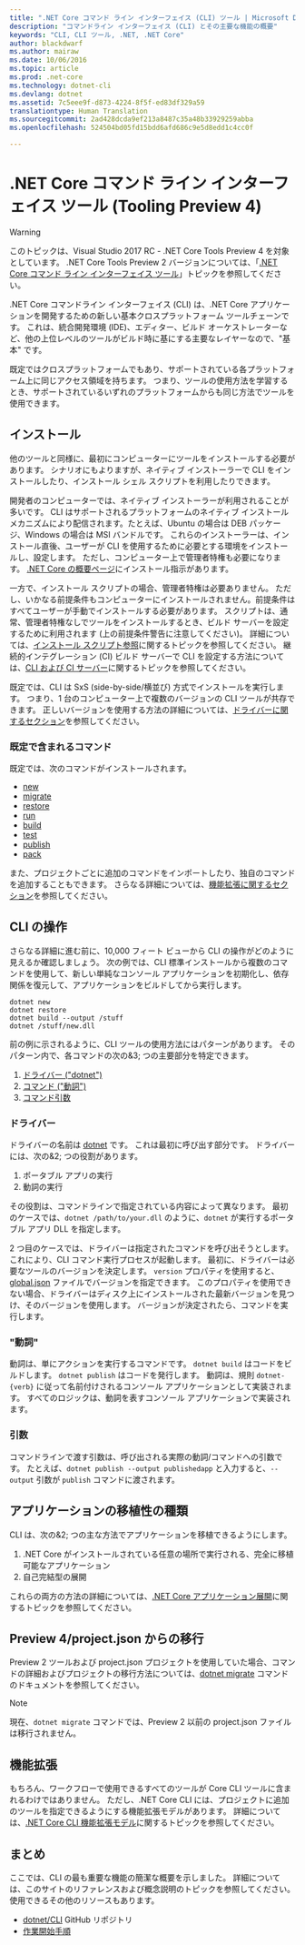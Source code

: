```yaml
---
title: ".NET Core コマンド ライン インターフェイス (CLI) ツール | Microsoft Docs"
description: "コマンドライン インターフェイス (CLI) とその主要な機能の概要"
keywords: "CLI, CLI ツール, .NET, .NET Core"
author: blackdwarf
ms.author: mairaw
ms.date: 10/06/2016
ms.topic: article
ms.prod: .net-core
ms.technology: dotnet-cli
ms.devlang: dotnet
ms.assetid: 7c5eee9f-d873-4224-8f5f-ed83df329a59
translationtype: Human Translation
ms.sourcegitcommit: 2ad428dcda9ef213a8487c35a48b33929259abba
ms.openlocfilehash: 524504bd05fd15bdd6afd686c9e5d8edd1c4cc0f

---
```


# <a name="net-core-command-line-interface-tools-tooling-preview-4"></a>.NET Core コマンド ライン インターフェイス ツール (Tooling Preview 4)

> [!WARNING]
> このトピックは、Visual Studio 2017 RC - .NET Core Tools Preview 4 を対象としています。 .NET Core Tools Preview 2 バージョンについては、「[.NET Core コマンド ライン インターフェイス ツール](../../tools/index.md)」トピックを参照してください。

.NET Core コマンドライン インターフェイス (CLI) は、.NET Core アプリケーションを開発するための新しい基本クロスプラットフォーム ツールチェーンです。 これは、統合開発環境 (IDE)、エディター、ビルド オーケストレーターなど、他の上位レベルのツールがビルド時に基にする主要なレイヤーなので、"基本" です。 

既定ではクロスプラットフォームでもあり、サポートされている各プラットフォーム上に同じアクセス領域を持ちます。 つまり、ツールの使用方法を学習するとき、サポートされているいずれのプラットフォームからも同じ方法でツールを使用できます。 

## <a name="installation"></a>インストール
他のツールと同様に、最初にコンピューターにツールをインストールする必要があります。 シナリオにもよりますが、ネイティブ インストーラーで CLI をインストールしたり、インストール シェル スクリプトを利用したりできます。

開発者のコンピューターでは、ネイティブ インストーラーが利用されることが多いです。 CLI はサポートされるプラットフォームのネイティブ インストール メカニズムにより配信されます。たとえば、Ubuntu の場合は DEB パッケージ、Windows の場合は MSI バンドルです。 これらのインストーラーは、インストール直後、ユーザーが CLI を使用するために必要とする環境をインストールし、設定します。 ただし、コンピューター上で管理者特権も必要になります。 [.NET Core の概要ページ](https://aka.ms/dotnetcoregs)にインストール指示があります。

一方で、インストール スクリプトの場合、管理者特権は必要ありません。 ただし、いかなる前提条件もコンピューターにインストールされません。前提条件はすべてユーザーが手動でインストールする必要があります。 スクリプトは、通常、管理者特権なしでツールをインストールするとき、ビルド サーバーを設定するために利用されます (上の前提条件警告に注意してください)。 詳細については、[インストール スクリプト参照](dotnet-install-script.md)に関するトピックを参照してください。 継続的インテグレーション (CI) ビルド サーバーで CLI を設定する方法については、[CLI および CI サーバー](using-ci-with-cli.md)に関するトピックを参照してください。 

既定では、CLI は SxS (side-by-side/横並び) 方式でインストールを実行します。 つまり、1 台のコンピューター上で複数のバージョンの CLI ツールが共存できます。 正しいバージョンを使用する方法の詳細については、[ドライバーに関するセクション](#driver)を参照してください。 

### <a name="what-commands-come-in-the-box"></a>既定で含まれるコマンド
既定では、次のコマンドがインストールされます。

* [new](dotnet-new.md)
* [migrate](dotnet-migrate.md)
* [restore](dotnet-restore.md)
* [run](dotnet-run.md)
* [build](dotnet-build.md)
* [test](dotnet-test.md)
* [publish](dotnet-publish.md)
* [pack](dotnet-pack.md)

また、プロジェクトごとに追加のコマンドをインポートしたり、独自のコマンドを追加することもできます。 さらなる詳細については、[機能拡張に関するセクション](#extensibility)を参照してください。 

## <a name="working-with-the-cli"></a>CLI の操作

さらなる詳細に進む前に、10,000 フィート ビューから CLI の操作がどのように見えるか確認しましょう。 次の例では、CLI 標準インストールから複数のコマンドを使用して、新しい単純なコンソール アプリケーションを初期化し、依存関係を復元して、アプリケーションをビルドしてから実行します。 

```console
dotnet new
dotnet restore
dotnet build --output /stuff
dotnet /stuff/new.dll
```

前の例に示されるように、CLI ツールの使用方法にはパターンがあります。 そのパターン内で、各コマンドの次の&3; つの主要部分を特定できます。

1. [ドライバー ("dotnet")](#driver)
2. [コマンド ("動詞")](#the-verb)
3. [コマンド引数](#the-arguments)

### <a name="driver"></a>ドライバー
ドライバーの名前は [dotnet](dotnet.md) です。 これは最初に呼び出す部分です。 ドライバーには、次の&2; つの役割があります。

1. ポータブル アプリの実行
2. 動詞の実行

その役割は、コマンドラインで指定されている内容によって異なります。 最初のケースでは、`dotnet /path/to/your.dll` のように、`dotnet` が実行するポータブル アプリ DLL を指定します。 

2 つ目のケースでは、ドライバーは指定されたコマンドを呼び出そうとします。 これにより、CLI コマンド実行プロセスが起動します。 最初に、ドライバーは必要なツールのバージョンを決定します。 `version` プロパティを使用すると、[global.json](global-json.md) ファイルでバージョンを指定できます。 このプロパティを使用できない場合、ドライバーはディスク上にインストールされた最新バージョンを見つけ、そのバージョンを使用します。 バージョンが決定されたら、コマンドを実行します。 

### <a name="the-verb"></a>"動詞"
動詞は、単にアクションを実行するコマンドです。 `dotnet build` はコードをビルドします。 `dotnet publish` はコードを発行します。 動詞は、規則 `dotnet-{verb}` に従って名前付けされるコンソール アプリケーションとして実装されます。 すべてのロジックは、動詞を表すコンソール アプリケーションで実装されます。 

### <a name="the-arguments"></a>引数
コマンドラインで渡す引数は、呼び出される実際の動詞/コマンドへの引数です。 たとえば、`dotnet publish --output publishedapp` と入力すると、`--output` 引数が `publish` コマンドに渡されます。 

## <a name="types-of-application-portability"></a>アプリケーションの移植性の種類
CLI は、次の&2; つの主な方法でアプリケーションを移植できるようにします。

1. .NET Core がインストールされている任意の場所で実行される、完全に移植可能なアプリケーション
2. 自己完結型の展開

これらの両方の方法の詳細については、[.NET Core アプリケーション展開](../deploying/index.md)に関するトピックを参照してください。 

## <a name="migration-from-preview-4projectjson"></a>Preview 4/project.json からの移行
Preview 2 ツールおよび project.json プロジェクトを使用していた場合、コマンドの詳細およびプロジェクトの移行方法については、[dotnet migrate](dotnet-migrate.md) コマンドのドキュメントを参照してください。 

> [!NOTE]
> 現在、`dotnet migrate` コマンドでは、Preview 2 以前の project.json ファイルは移行されません。 

## <a name="extensibility"></a>機能拡張
もちろん、ワークフローで使用できるすべてのツールが Core CLI ツールに含まれるわけではありません。 ただし、.NET Core CLI には、プロジェクトに追加のツールを指定できるようにする機能拡張モデルがあります。 詳細については、[.NET Core CLI 機能拡張モデル](extensibility.md)に関するトピックを参照してください。

## <a name="summary"></a>まとめ
ここでは、CLI の最も重要な機能の簡潔な概要を示しました。 詳細については、このサイトのリファレンスおよび概念説明のトピックを参照してください。 使用できるその他のリソースもあります。
* [dotnet/CLI](https://github.com/dotnet/cli/) GitHub リポジトリ
* [作業開始手順](https://aka.ms/dotnetcoregs/)



<!--HONumber=Jan17_HO3-->


